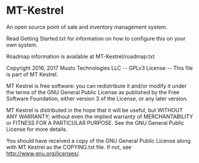 # MT-Kestrel
An open source point of sale and inventory management system.

Read Getting Started.txt for information on how to configure this on your own system.

Roadmap information is available at MT-Kestrel/roadmap.txt

Copyright 2016, 2017 Musto Technologies LLC
-- GPLv3 License --
This file is part of MT Kestrel.

MT Kestrel is free software: you can redistribute it and/or modify 
it under the terms of the GNU General Public License as published 
by the Free Software Foundation, either version 3 of the License, 
or any later version.

MT Kestrel is distributed in the hope that it will be useful,
but WITHOUT ANY WARRANTY; without even the implied warranty of
MERCHANTABILITY or FITNESS FOR A PARTICULAR PURPOSE.  See the
GNU General Public License for more details.

You should have received a copy of the GNU General Public License
along with MT Kestrel as the COPYING.txt file.  If not, 
see <http://www.gnu.org/licenses/>.
